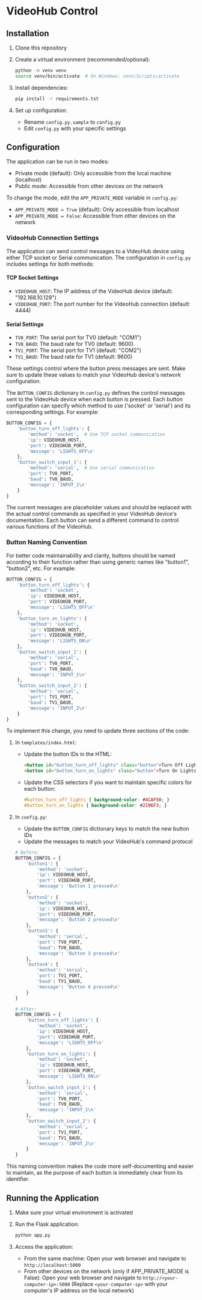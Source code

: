 # VideoHub Control

## Installation

1. Clone this repository
2. Create a virtual environment (recommended/optional):

   ```bash
   python -m venv venv
   source venv/bin/activate  # On Windows: venv\Scripts\activate
   ```

3. Install dependencies:

   ```bash
   pip install -r requirements.txt
   ```

4. Set up configuration:
   - Rename `config.py.sample` to `config.py`
   - Edit `config.py` with your specific settings

## Configuration

The application can be run in two modes:

- Private mode (default): Only accessible from the local machine (localhost)
- Public mode: Accessible from other devices on the network

To change the mode, edit the `APP_PRIVATE_MODE` variable in `config.py`:

- `APP_PRIVATE_MODE = True` (default): Only accessible from localhost
- `APP_PRIVATE_MODE = False`: Accessible from other devices on the network

### VideoHub Connection Settings

The application can send control messages to a VideoHub device using either TCP socket or Serial communication. The configuration in `config.py` includes settings for both methods:

#### TCP Socket Settings

- `VIDEOHUB_HOST`: The IP address of the VideoHub device (default: "192.168.10.129")
- `VIDEOHUB_PORT`: The port number for the VideoHub connection (default: 4444)

#### Serial Settings

- `TV0_PORT`: The serial port for TV0 (default: "COM1")
- `TV0_BAUD`: The baud rate for TV0 (default: 9600)
- `TV1_PORT`: The serial port for TV1 (default: "COM2")
- `TV1_BAUD`: The baud rate for TV1 (default: 9600)

These settings control where the button press messages are sent. Make sure to update these values to match your VideoHub device's network configuration.

The `BUTTON_CONFIG` dictionary in `config.py` defines the control messages sent to the VideoHub device when each button is pressed. Each button configuration can specify which method to use ('socket' or 'serial') and its corresponding settings. For example:

```python
BUTTON_CONFIG = {
    'button_turn_off_lights': {
        'method': 'socket',  # Use TCP socket communication
        'ip': VIDEOHUB_HOST,
        'port': VIDEOHUB_PORT,
        'message': 'LIGHTS_OFF\n'
    },
    'button_switch_input_1': {
        'method': 'serial',  # Use serial communication
        'port': TV0_PORT,
        'baud': TV0_BAUD,
        'message': 'INPUT_1\n'
    }
}
```

The current messages are placeholder values and should be replaced with the actual control commands as specified in your VideoHub device's documentation. Each button can send a different command to control various functions of the VideoHub.

### Button Naming Convention

For better code maintainability and clarity, buttons should be named according to their function rather than using generic names like "button1", "button2", etc. For example:

```python
BUTTON_CONFIG = {
    'button_turn_off_lights': {
        'method': 'socket',
        'ip': VIDEOHUB_HOST,
        'port': VIDEOHUB_PORT,
        'message': 'LIGHTS_OFF\n'
    },
    'button_turn_on_lights': {
        'method': 'socket',
        'ip': VIDEOHUB_HOST,
        'port': VIDEOHUB_PORT,
        'message': 'LIGHTS_ON\n'
    },
    'button_switch_input_1': {
        'method': 'serial',
        'port': TV0_PORT,
        'baud': TV0_BAUD,
        'message': 'INPUT_1\n'
    },
    'button_switch_input_2': {
        'method': 'serial',
        'port': TV1_PORT,
        'baud': TV1_BAUD,
        'message': 'INPUT_2\n'
    }
}
```

To implement this change, you need to update three sections of the code:

1. In `templates/index.html`:
   - Update the button IDs in the HTML:

     ```html
     <button id="button_turn_off_lights" class="button">Turn Off Lights</button>
     <button id="button_turn_on_lights" class="button">Turn On Lights</button>
     ```

   - Update the CSS selectors if you want to maintain specific colors for each button:

     ```css
     #button_turn_off_lights { background-color: #4CAF50; }
     #button_turn_on_lights { background-color: #2196F3; }
     ```

2. In `config.py`:
   - Update the `BUTTON_CONFIG` dictionary keys to match the new button IDs
   - Update the messages to match your VideoHub's command protocol

   ```python
   # Before:
   BUTTON_CONFIG = {
       'button1': {
           'method': 'socket',
           'ip': VIDEOHUB_HOST,
           'port': VIDEOHUB_PORT,
           'message': 'Button 1 pressed\n'
       },
       'button2': {
           'method': 'socket',
           'ip': VIDEOHUB_HOST,
           'port': VIDEOHUB_PORT,
           'message': 'Button 2 pressed\n'
       },
       'button3': {
           'method': 'serial',
           'port': TV0_PORT,
           'baud': TV0_BAUD,
           'message': 'Button 3 pressed\n'
       },
       'button4': {
           'method': 'serial',
           'port': TV1_PORT,
           'baud': TV1_BAUD,
           'message': 'Button 4 pressed\n'
       }
   }

   # After:
   BUTTON_CONFIG = {
       'button_turn_off_lights': {
           'method': 'socket',
           'ip': VIDEOHUB_HOST,
           'port': VIDEOHUB_PORT,
           'message': 'LIGHTS_OFF\n'
       },
       'button_turn_on_lights': {
           'method': 'socket',
           'ip': VIDEOHUB_HOST,
           'port': VIDEOHUB_PORT,
           'message': 'LIGHTS_ON\n'
       },
       'button_switch_input_1': {
           'method': 'serial',
           'port': TV0_PORT,
           'baud': TV0_BAUD,
           'message': 'INPUT_1\n'
       },
       'button_switch_input_2': {
           'method': 'serial',
           'port': TV1_PORT,
           'baud': TV1_BAUD,
           'message': 'INPUT_2\n'
       }
   }
   ```

This naming convention makes the code more self-documenting and easier to maintain, as the purpose of each button is immediately clear from its identifier.

## Running the Application

1. Make sure your virtual environment is activated
2. Run the Flask application:

   ```bash
   python app.py
   ```

3. Access the application:
   - From the same machine: Open your web browser and navigate to `http://localhost:5000`
   - From other devices on the network (only if APP_PRIVATE_MODE is False): 
     Open your web browser and navigate to `http://<your-computer-ip>:5000`
     (Replace `<your-computer-ip>` with your computer's IP address on the local network)
